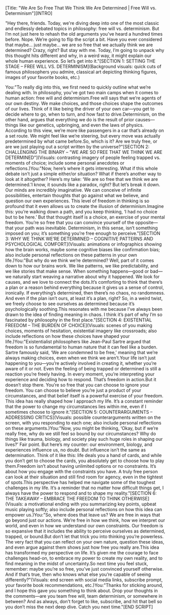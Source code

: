 [Title: "We Are So Free That We Think We Are Determined | Free Will vs. Determinism"][INTRO]

"Hey there, friends. Today, we're diving deep into one of the most classic and endlessly debated topics in philosophy: free will vs. determinism. But I’m not just here to rehash the old arguments you’ve heard a hundred times before. Nope. We’re going to flip the script a bit. Have you ever considered that maybe… just maybe… we are so free that we actually think we are determined? Crazy, right? But stay with me. Today, I’m going to unpack why this thought hits different and why, in a weird way, it might explain our whole human experience. So let’s get into it."[SECTION 1: SETTING THE STAGE – FREE WILL VS. DETERMINISM](Background visuals: quick cuts of famous philosophers you admire, classical art depicting thinking figures, images of your favorite books, etc.)

You:"To really dig into this, we first need to quickly outline what we’re dealing with. In philosophy, you’ve got two main camps when it comes to human action: free will and determinism.Free will says that we’re agents of our own destiny. We make choices, and those choices shape the outcomes of our lives. Think of it like being the driver of your own car—you get to decide where to go, when to turn, and how fast to drive.Determinism, on the other hand, argues that everything we do is the result of prior causes—things like our genetics, upbringing, and even the laws of physics. According to this view, we’re more like passengers in a car that’s already on a set route. We might feel like we’re steering, but every move was actually predetermined by what came before.So, which is it? Are we truly free, or are we just playing out a script written by the universe?"[SECTION 2: CHALLENGING THE BINARY – "WE ARE SO FREE THAT WE THINK WE ARE DETERMINED"](Visuals: contrasting imagery of people feeling trapped vs. moments of choice; include some personal anecdotes or reflections.)You:"Now, here’s where it gets interesting. What if this whole debate isn’t just a simple either/or situation? What if there’s another way to look at it altogether? Here’s my take: ‘We are so free that we think we are determined.’I know, it sounds like a paradox, right? But let’s break it down. Our minds are incredibly imaginative. We can conceive of infinite possibilities, entertain thoughts that go against what we believe, and question our own experiences. This level of freedom in thinking is so profound that it even allows us to create the illusion of determinism.Imagine this: you’re walking down a path, and you keep thinking, ‘I had no choice but to be here.’ But that thought itself is a choice, an exercise of your mental freedom. You’re so free that you can convince yourself of the opposite—that your path was inevitable. Determinism, in this sense, isn’t something imposed on you; it’s something you’re free enough to perceive."[SECTION 3: WHY WE THINK WE’RE DETERMINED – COGNITIVE PATTERNS AND PSYCHOLOGICAL COMFORT](Visuals: animations or infographics showing how the brain works, maybe some cognitive biases like confirmation bias; also include personal reflections on these patterns in your own life.)You:"But why do we think we’re determined? Well, part of it comes down to how our brains work. We like patterns, we like predictability, and we like stories that make sense. When something happens—good or bad—we naturally start weaving a narrative about why it happened. We look for causes, and we love to connect the dots.It’s comforting to think that there’s a plan or a reason behind everything because it gives us a sense of control, ironically. If everything’s determined, then there’s no chaos, no randomness. And even if the plan isn’t ours, at least it’s a plan, right? So, in a weird twist, we freely choose to see ourselves as determined because it’s psychologically soothing.This resonates with me because I’ve always been drawn to the idea of finding meaning in chaos. I think it’s part of why I’m so fascinated by philosophy in the first place."[SECTION 4: EXISTENTIAL FREEDOM – THE BURDEN OF CHOICE](Visuals: scenes of you making choices, moments of hesitation, existential imagery like crossroads; also include reflections on how these choices have shaped your life.)You:"Existentialist philosophers like Jean-Paul Sartre argued that freedom is so fundamental to human nature that it can feel like a burden. Sartre famously said, ‘We are condemned to be free,’ meaning that we’re always making choices, even when we think we aren’t.Your life isn’t just happening to you—you’re actively involved in creating it, whether you’re aware of it or not. Even the feeling of being trapped or determined is still a reaction you’re freely having. In every moment, you’re interpreting your experience and deciding how to respond. That’s freedom in action.But it doesn’t stop there. You’re so free that you can choose to ignore your freedom. You can choose to believe you’re just a product of your circumstances, and that belief itself is a powerful exercise of your freedom. This idea has really shaped how I approach my life. It’s a constant reminder that the power to change my circumstances lies within me, even if I sometimes choose to ignore it."[SECTION 5: COUNTERARGUMENTS – ADDRESSING CRITICS](Visuals: possible counterarguments written on the screen, with you responding to each one; also include personal reflections on these arguments.)You:"Now, you might be thinking, ‘Okay, but if we’re really free, why do we still feel so bound by our circumstances? Why do things like trauma, biology, and society play such huge roles in shaping our lives?’ Fair point. But here’s my counter: our environment, biology, and experiences influence us, no doubt. But influence isn’t the same as determination. Think of it like this: life deals you a hand of cards, and while you don’t get to choose the cards, you absolutely get to choose how to play them.Freedom isn’t about having unlimited options or no constraints. It’s about how you engage with the constraints you have. A truly free person can look at their situation and still find room for agency, even in the tightest of spots.This perspective has helped me navigate some of the toughest challenges in my life. It’s a reminder that no matter how difficult things get, I always have the power to respond and to shape my reality."[SECTION 6: THE TAKEAWAY – EMBRACE THE FREEDOM TO THINK OTHERWISE](Visuals: a motivational ending with you summarizing key points, upbeat music playing softly; also include personal reflections on how this idea can empower us.)You:"So, where does that leave us? We are free in ways that go beyond just our actions. We’re free in how we think, how we interpret our world, and even in how we understand our own constraints. Our freedom is so expansive that it includes the ability to perceive ourselves as determined, trapped, or bound.But don’t let that trick you into thinking you’re powerless. The very fact that you can reflect on your own nature, question these ideas, and even argue against them shows just how free you really are.This idea has transformed my perspective on life. It’s given me the courage to face challenges head-on, to embrace my power to create my own reality, and to find meaning in the midst of uncertainty.So next time you feel stuck, remember: maybe you’re so free, you’ve just convinced yourself otherwise. And if that’s true, then who knows what else you’re capable of seeing differently?"(Visuals: end screen with social media links, subscribe prompt, your favorite book recommendations, etc.)You:"Thanks for sticking around, and I hope this gave you something to think about. Drop your thoughts in the comments—are you team free will, team determinism, or somewhere in between? And as always, don’t forget to like, subscribe, and hit that bell so you don’t miss the next deep dive. Catch you next time."[END SCRIPT]